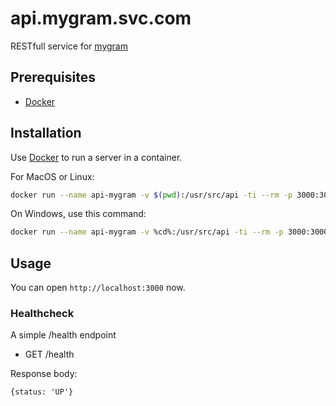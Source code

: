 # api.mygram.svc.com

RESTfull service for [mygram](https://gitlab.com/romanmatolych/mygram.com)

## Prerequisites

- [Docker](https://www.docker.com/)

## Installation

Use [Docker](https://www.docker.com/) to run a server in a container.

For MacOS or Linux:

```bash
docker run --name api-mygram -v $(pwd):/usr/src/api -ti --rm -p 3000:3000 -w /usr/src/api node:8.15-alpine DEBUG=api.mygram.svc.com:* npm start
```

On Windows, use this command:

```bash
docker run --name api-mygram -v %cd%:/usr/src/api -ti --rm -p 3000:3000 -w /usr/src/api node:8.15-alpine set DEBUG=api.mygram.svc.com:* & npm start
```

## Usage

You can open `http://localhost:3000` now.

### Healthcheck

A simple /health endpoint

- GET /health

Response body:

`{status: 'UP'}`